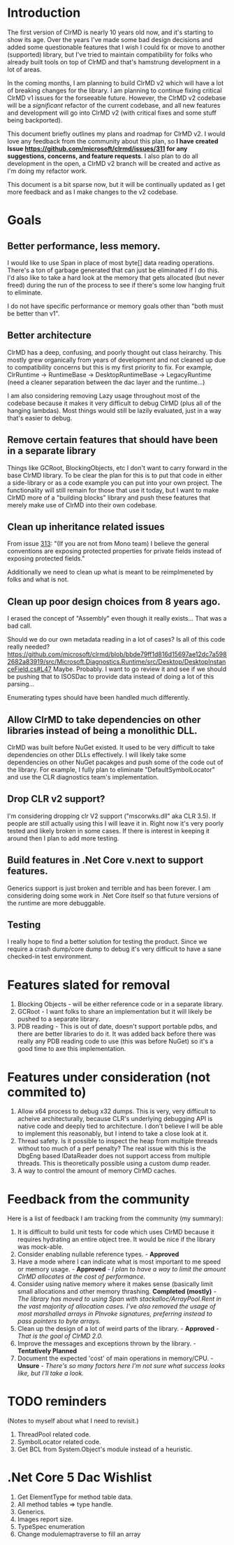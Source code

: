 # Introduction

The first version of ClrMD is nearly 10 years old now, and it's starting to show its age.  Over the years I've made some bad design decisions and added some questionable features that I wish I could fix or move to another (supported) library, but I've tried to maintain compatibility for folks who already built tools on top of ClrMD and that's hamstrung development in a lot of areas.

In the coming months, I am planning to build ClrMD v2 which will have a lot of breaking changes for the library.  I am planning to continue fixing critical ClrMD v1 issues for the forseeable future.  However, the ClrMD v2 codebase will be a *significant* refactor of the current codebase, and all new features and development will go into ClrMD v2 (with critical fixes and some stuff being backported).

This document briefly outlines my plans and roadmap for ClrMD v2.  I would love any feedback from the community about this plan, so **I have created Issue https://github.com/microsoft/clrmd/issues/311 for any suggestions, concerns, and feature requests**.  I also plan to do all development in the open, a ClrMD v2 branch will be created and active as I'm doing my refactor work.

This document is a bit sparse now, but it will be continually updated as I get more feedback and as I make changes to the v2 codebase.

# Goals

## Better performance, less memory.

I would like to use Span<T> in place of most byte[] data reading operations.  There's a ton of garbage generated that can just be eliminated if I do this.  I'd also like to take a hard look at the memory that gets allocated (but never freed) during the run of the process to see if there's some low hanging fruit to eliminate.

I do not have specific performance or memory goals other than "both must be better than v1".

## Better architecture

ClrMD has a deep, confusing, and poorly thought out class heirarchy.  This mostly grew organically from years of development and not cleaned up due to compatibility concerns but this is my first priority to fix.  For example, ClrRuntime -> RuntimeBase -> DesktopRuntimeBase -> LegacyRuntime (need a cleaner separation between the dac layer and the runtime...)

I am also considering removing Lazy<T> usage throughout most of the codebase because it makes it very difficult to debug ClrMD (plus all of the hanging lambdas).  Most things would still be lazily evaluated, just in a way that's easier to debug.

## Remove certain features that should have been in a separate library

Things like GCRoot, BlockingObjects, etc I don't want to carry forward in the base ClrMD library.  To be clear the plan for this is to put that code in either a side-library or as a code example you can put into your own project.  The functionality will still remain for those that use it today, but I want to make ClrMD more of a "building blocks" library and push these features that merely make use of ClrMD into their own codebase.

## Clean up inheritance related issues

From issue [313](https://github.com/microsoft/clrmd/issues/313): "(If you are not from Mono team) I believe the general conventions are exposing protected properties for private fields instead of exposing protected fields."

Additionally we need to clean up what is meant to be reimplmeneted by folks and what is not.

## Clean up poor design choices from 8 years ago.

I erased the concept of "Assembly" even though it really exists...  That was a bad call.

Should we do our own metadata reading in a lot of cases?  Is all of this code really needed?  https://github.com/microsoft/clrmd/blob/bbde79ff1d816d15697ae12dc7a5982682a83919/src/Microsoft.Diagnostics.Runtime/src/Desktop/DesktopInstanceField.cs#L47  Maybe.  Probably.  I want to go review it and see if we should be pushing that to ISOSDac to provide data instead of doing a lot of this parsing...

Enumerating types should have been handled much differently.

##  Allow ClrMD to take dependencies on other libraries instead of being a monolithic DLL.

ClrMD was built before NuGet existed.  It used to be very difficult to take dependencies on other DLLs effectively.  I will likely take some dependencies on other NuGet pacakges and push some of the code out of the library.  For example, I fully plan to eliminate "DefaultSymbolLocator" and use the CLR diagnostics team's implementation.

## Drop CLR v2 support?

I'm considering dropping clr V2 support ("mscorwks.dll" aka CLR 3.5).  If people are still actually using this I will leave it in.  Right now it's very poorly tested and likely broken in some cases.  If there is interest in keeping it around then I plan to add more testing.

## Build features in .Net Core v.next to support features.

Generics support is just broken and terrible and has been forever.  I am considering doing some work in .Net Core itself so that future versions of the runtime are more debuggable.

## Testing

I really hope to find a better solution for testing the product. Since we require a crash dump/core dump to debug it's very difficult to have a sane checked-in test environment.


# Features slated for removal

1.  Blocking Objects - will be either reference code or in a separate library.
2.  GCRoot - I want folks to share an implementation but it will likely be pushed to a separate library.
3.  PDB reading - This is out of date, doesn't support portable pdbs, and there are better libraries to do it.  It was added back before there was really any PDB reading code to use (this was before NuGet) so it's a good time to axe this implementation.

# Features under consideration (not commited to)

1.  Allow x64 process to debug x32 dumps.  This is very, very difficult to acheive architecturally, because CLR's underlying debugging API is native code and deeply tied to architecture.  I don't believe I will be able to implement this reasonably, but I intend to take a close look at it.
2.  Thread safety.  Is it possible to inspect the heap from multiple threads without too much of a perf penalty?  The real issue with this is the DbgEng based IDataReader does not support access from multiple threads.  This is theoretically possible using a custom dump reader.
3.  A way to control the amount of memory ClrMD caches.

# Feedback from the community

Here is a list of feedback I am tracking from the community (my summary):

1.  It is difficult to build unit tests for code which uses ClrMD because it requires hydrating an entire object tree.  It would be nice if the library was mock-able.
2.  Consider enabling nullable reference types. - **Approved**
3.  Have a mode where I can indicate what is most important to me speed or memory usage. - **Approved** - *I plan to have a way to limit the amount ClrMD allocates at the cost of performance.* 
4.  Consider using native memory where it makes sense (basically limit small allocations and other memory thrashing.  **Completed (mostly)** - *The library has moved to using Span with stackalloc/ArrayPool.Rent in the vast majority of allocation cases.  I've also removed the usage of most marshalled arrays in PInvoke signatures, preferring instead to pass pointers to byte arrays.*
5.  Clean up the design of a lot of weird parts of the library.  - **Approved** - *That is the goal of ClrMD 2.0.*
6.  Improve the messages and exceptions thrown by the library. - **Tentatively Planned**
7.  Document the expected 'cost' of main operations in memory/CPU.  - **Unsure** - *There's so many factors here I'm not sure what success looks like, but I'll take a look.*

# TODO reminders

(Notes to myself about what I need to revisit.)

1.  ThreadPool related code.
2.  SymbolLocator related code.
3.  Get BCL from System.Object's module instead of a heuristic.

# .Net Core 5 Dac Wishlist

1. Get ElementType for method table data.
2. All method tables => type handle.
3. Generics.
4. Images report size.
5. TypeSpec enumeration
6. Change modulemaptraverse to fill an array
